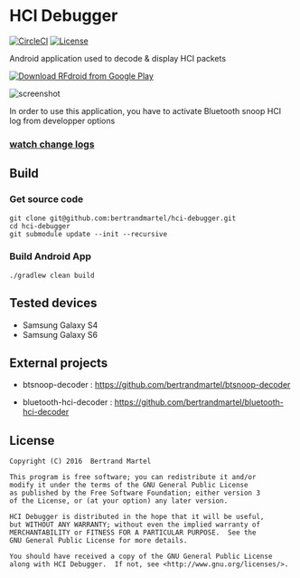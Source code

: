 # HCI Debugger

[![CircleCI](https://img.shields.io/circleci/project/bertrandmartel/hci-debugger.svg?maxAge=2592000?style=plastic)](https://circleci.com/gh/bertrandmartel/hci-debugger)
[![License](http://badge.kloud51.com/pypi/l/html2text.svg)](LICENSE.md)

Android application used to decode & display HCI packets

[![Download RFdroid from Google Play](http://www.android.com/images/brand/android_app_on_play_large.png)](https://play.google.com/store/apps/details?id=com.github.akinaru.hcidebugger)

![screenshot](https://github.com/bertrandmartel/hci-debugger/raw/master/img/screen.gif)

In order to use this application, you have to activate Bluetooth snoop HCI log from developper options

### [watch change logs](https://github.com/bertrandmartel/hci-debugger/blob/master/CHANGELOG.md)

## Build

### Get source code

```
git clone git@github.com:bertrandmartel/hci-debugger.git
cd hci-debugger
git submodule update --init --recursive
```

### Build Android App

```
./gradlew clean build
```

## Tested devices

* Samsung Galaxy S4
* Samsung Galaxy S6

## External projects

* btsnoop-decoder : https://github.com/bertrandmartel/btsnoop-decoder

* bluetooth-hci-decoder : https://github.com/bertrandmartel/bluetooth-hci-decoder

## License

```
Copyright (C) 2016  Bertrand Martel

This program is free software; you can redistribute it and/or
modify it under the terms of the GNU General Public License
as published by the Free Software Foundation; either version 3
of the License, or (at your option) any later version.

HCI Debugger is distributed in the hope that it will be useful,
but WITHOUT ANY WARRANTY; without even the implied warranty of
MERCHANTABILITY or FITNESS FOR A PARTICULAR PURPOSE.  See the
GNU General Public License for more details.

You should have received a copy of the GNU General Public License
along with HCI Debugger.  If not, see <http://www.gnu.org/licenses/>.
```
